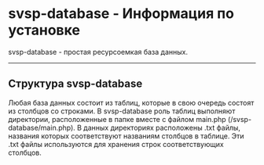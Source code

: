 # svsp-database - Информация по установке

svsp-database - простая ресурсоемкая база данных.

____

## Структура svsp-database

Любая база данных состоит из таблиц, которые в свою очередь состоят из столбцов со строками. В svsp-database роль таблиц выполняют директории, расположенные
в папке вместе с файлом main.php (/svsp-database/main.php). В данных директориях расположены .txt файлы, названия которых соответствуют названиям столбцов в таблице.
Эти .txt файлы используются для хранения строк соответствующих столбцов.


